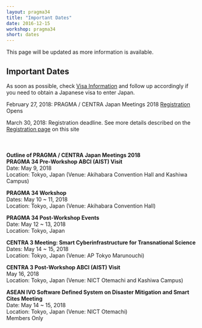```yaml
---
layout: pragma34
title: "Important Dates"
date: 2016-12-15
workshop: pragma34
short: dates
---
```


This page will be updated as more information is available.

## Important Dates
As soon as possible, check [Visa Information](http://www.pragma-grid.net/pragma34-visaLetters/) and follow up accordingly if you need to obtain a Japanese visa to enter Japan.<br>

February 27, 2018: PRAGMA / CENTRA Japan Meetings 2018 [Registration](http://www.pragma-grid.net/pragma34-registration/) Opens<br>

March 30, 2018: Registration deadline. See more details described on the [Registration page](http://www.pragma-grid.net/pragma34-registration/) on this site<br>
<br>
<br>
<br>
<strong>Outline of PRAGMA / CENTRA Japan Meetings 2018</strong><br>
<strong>PRAGMA 34 Pre-Workshop ABCI (AIST) Visit</strong><br>
Date: May 9, 2018<br>
Location: Tokyo, Japan (Venue: Akihabara Convention Hall and Kashiwa Campus)<br>

<strong>PRAGMA 34 Workshop</strong><br>
Dates: May 10 ~ 11, 2018<br>
Location: Tokyo, Japan (Venue: Akihabara Convention Hall)<br>

<strong>PRAGMA 34 Post-Workshop Events</strong><br>
Date: May 12 ~ 13, 2018<br>
Location: Tokyo, Japan<br>

<strong>CENTRA 3 Meeting: Smart Cyberinfrastructure for Transnational Science</strong><br>
Dates: May 14 ~ 15, 2018<br>
Location: Tokyo, Japan (Venue: AP Tokyo Marunouchi)<br>

<strong>CENTRA 3 Post-Workshop ABCI (AIST) Visit</strong><br>
May 16, 2018<br>
Location: Tokyo, Japan (Venue: NICT Otemachi and Kashiwa Campus)<br>

<strong>ASEAN IVO Software Defined System on Disaster Mitigation and Smart Cites Meeting</strong><br>
Date: May 14 ~ 15, 2018<br>
Location: Tokyo, Japan (Venue: NICT Otemachi)<br>
Members Only<br>

